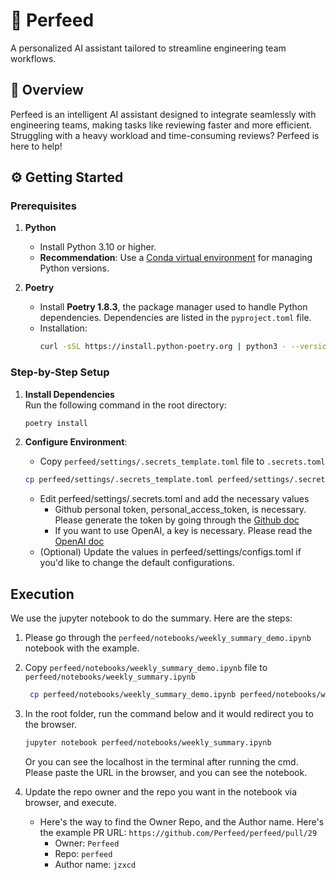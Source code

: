 # 🚀 Perfeed
A personalized AI assistant tailored to streamline engineering team workflows.

## 🌟 Overview
Perfeed is an intelligent AI assistant designed to integrate seamlessly with engineering teams, making tasks like reviewing faster and more efficient. Struggling with a heavy workload and time-consuming reviews? Perfeed is here to help!

## ⚙️ Getting Started

### Prerequisites

1. **Python**  
   - Install Python 3.10 or higher.  
   - **Recommendation**: Use a [Conda virtual environment](https://docs.conda.io/projects/conda/en/latest/user-guide/tasks/manage-environments.html) for managing Python versions.

2. **Poetry**  
   - Install **Poetry 1.8.3**, the package manager used to handle Python dependencies. Dependencies are listed in the `pyproject.toml` file.  
   - Installation:  
     ```bash
     curl -sSL https://install.python-poetry.org | python3 - --version 1.8.3
     ```

### Step-by-Step Setup

1. **Install Dependencies**  
   Run the following command in the root directory:  
   ```bash
   poetry install
   ```
   
2. **Configure Environment**:
    - Copy `perfeed/settings/.secrets_template.toml` file to `.secrets.toml`
    ```bash
    cp perfeed/settings/.secrets_template.toml perfeed/settings/.secrets.toml
    ```
    - Edit perfeed/settings/.secrets.toml and add the necessary values 
        - Github personal token, personal_access_token, is necessary. Please generate the token by going through the [Github doc](https://docs.github.com/en/authentication/keeping-your-account-and-data-secure/managing-your-personal-access-tokens)
        - If you want to use OpenAI, a key is necessary. Please read the [OpenAI doc](https://help.openai.com/en/articles/4936850-where-do-i-find-my-openai-api-key)
    - (Optional) Update the values in perfeed/settings/configs.toml if you'd like to change the default configurations.

##  Execution 
We use the jupyter notebook to do the summary. Here are the steps:
1. Please go through the `perfeed/notebooks/weekly_summary_demo.ipynb` notebook with the example.

2. Copy `perfeed/notebooks/weekly_summary_demo.ipynb` file to `perfeed/notebooks/weekly_summary.ipynb`
   ```bash
    cp perfeed/notebooks/weekly_summary_demo.ipynb perfeed/notebooks/weekly_summary.ipynb
    ```

3. In the root folder, run the command below and it would redirect you to the browser.
   ```bash
   jupyter notebook perfeed/notebooks/weekly_summary.ipynb
   ```

   Or you can see the localhost in the terminal after running the cmd. Please paste the URL in the browser, and you can see the notebook.

4. Update the repo owner and the repo you want in the notebook via browser, and execute. 
   - Here's the way to find the Owner Repo, and the Author name. Here's the example PR URL: `https://github.com/Perfeed/perfeed/pull/29`
      - Owner: `Perfeed`
      - Repo: `perfeed` 
      - Author name: `jzxcd`